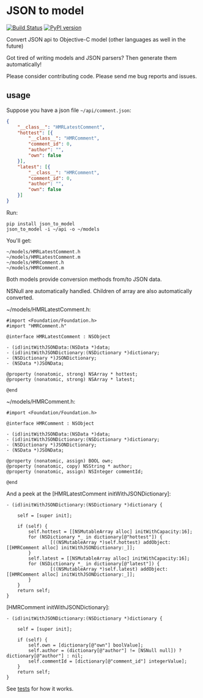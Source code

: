 JSON to model
=============

[![Build Status]][Travis CI]
[![PyPI version]][PyPI]

Convert JSON api to Objective-C model (other languages as well in the future)

Got tired of writing models and JSON parsers? Then generate them automatically!

Please consider contributing code. Please send me bug reports and issues.

usage
-----

Suppose you have a json file `~/api/comment.json`:

```json
{
    "__class__": "HMRLatestComment",
    "hottest": [{
        "__class__": "HMRComment",
        "comment_id": 0,
        "author": "",
        "own": false
    }],
    "latest": [{
        "__class__": "HMRComment",
        "comment_id": 0,
        "author": "",
        "own": false
    }]
}
```

Run:

    pip install json_to_model
    json_to_model -i ~/api -o ~/models

You'll get:

    ~/models/HMRLatestComment.h
    ~/models/HMRLatestComment.m
    ~/models/HMRComment.h
    ~/models/HMRComment.m

Both models provide conversion methods from/to JSON data.

NSNull are automatically handled. Children of array are also automatically converted.

~/models/HMRLatestComment.h:

```objc
#import <Foundation/Foundation.h>
#import "HMRComment.h"

@interface HMRLatestComment : NSObject

- (id)initWithJSONData:(NSData *)data;
- (id)initWithJSONDictionary:(NSDictionary *)dictionary;
- (NSDictionary *)JSONDictionary;
- (NSData *)JSONData;

@property (nonatomic, strong) NSArray * hottest;
@property (nonatomic, strong) NSArray * latest;

@end
```
   
~/models/HMRComment.h:

```objc
#import <Foundation/Foundation.h>

@interface HMRComment : NSObject

- (id)initWithJSONData:(NSData *)data;
- (id)initWithJSONDictionary:(NSDictionary *)dictionary;
- (NSDictionary *)JSONDictionary;
- (NSData *)JSONData;

@property (nonatomic, assign) BOOL own;
@property (nonatomic, copy) NSString * author;
@property (nonatomic, assign) NSInteger commentId;

@end
```

And a peek at the [HMRLatestComment initWithJSONDictionary]:

```objc
- (id)initWithJSONDictionary:(NSDictionary *)dictionary {

    self = [super init];

    if (self) {
        self.hottest = [[NSMutableArray alloc] initWithCapacity:16];
        for (NSDictionary *_ in dictionary[@"hottest"]) {
                [((NSMutableArray *)self.hottest) addObject:[[HMRComment alloc] initWithJSONDictionary:_]];
        }
        self.latest = [[NSMutableArray alloc] initWithCapacity:16];
        for (NSDictionary *_ in dictionary[@"latest"]) {
                [((NSMutableArray *)self.latest) addObject:[[HMRComment alloc] initWithJSONDictionary:_]];
        }
    }
    return self;
}
```

[HMRComment initWithJSONDictionary]:

```objc
- (id)initWithJSONDictionary:(NSDictionary *)dictionary {

    self = [super init];

    if (self) {
        self.own = [dictionary[@"own"] boolValue];
        self.author = (dictionary[@"author"] != [NSNull null]) ? dictionary[@"author"] : nil;
        self.commentId = [dictionary[@"comment_id"] integerValue];
    }
    return self;
}
```

See [tests] for how it works.


[Build Status]:      https://travis-ci.org/clowwindy/json_to_model.svg?branch=master
[PyPI]:              https://pypi.python.org/pypi/json_to_model
[PyPI version]:      https://img.shields.io/pypi/v/json_to_model.svg?style=flat
[Travis CI]:         https://travis-ci.org/clowwindy/json_to_model
[tests]:             https://github.com/clowwindy/json_to_model/tree/master/tests
